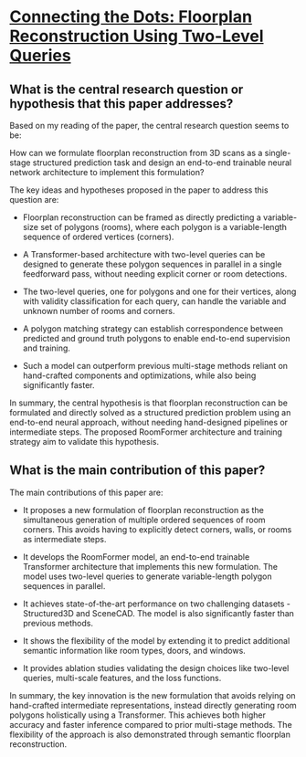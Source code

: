 # [Connecting the Dots: Floorplan Reconstruction Using Two-Level Queries](https://arxiv.org/abs/2211.15658)

## What is the central research question or hypothesis that this paper addresses?

 Based on my reading of the paper, the central research question seems to be:

How can we formulate floorplan reconstruction from 3D scans as a single-stage structured prediction task and design an end-to-end trainable neural network architecture to implement this formulation?

The key ideas and hypotheses proposed in the paper to address this question are:

- Floorplan reconstruction can be framed as directly predicting a variable-size set of polygons (rooms), where each polygon is a variable-length sequence of ordered vertices (corners).

- A Transformer-based architecture with two-level queries can be designed to generate these polygon sequences in parallel in a single feedforward pass, without needing explicit corner or room detections.

- The two-level queries, one for polygons and one for their vertices, along with validity classification for each query, can handle the variable and unknown number of rooms and corners.

- A polygon matching strategy can establish correspondence between predicted and ground truth polygons to enable end-to-end supervision and training.

- Such a model can outperform previous multi-stage methods reliant on hand-crafted components and optimizations, while also being significantly faster.

In summary, the central hypothesis is that floorplan reconstruction can be formulated and directly solved as a structured prediction problem using an end-to-end neural approach, without needing hand-designed pipelines or intermediate steps. The proposed RoomFormer architecture and training strategy aim to validate this hypothesis.


## What is the main contribution of this paper?

 The main contributions of this paper are:

- It proposes a new formulation of floorplan reconstruction as the simultaneous generation of multiple ordered sequences of room corners. This avoids having to explicitly detect corners, walls, or rooms as intermediate steps.

- It develops the RoomFormer model, an end-to-end trainable Transformer architecture that implements this new formulation. The model uses two-level queries to generate variable-length polygon sequences in parallel.

- It achieves state-of-the-art performance on two challenging datasets - Structured3D and SceneCAD. The model is also significantly faster than previous methods.

- It shows the flexibility of the model by extending it to predict additional semantic information like room types, doors, and windows.

- It provides ablation studies validating the design choices like two-level queries, multi-scale features, and the loss functions.

In summary, the key innovation is the new formulation that avoids relying on hand-crafted intermediate representations, instead directly generating room polygons holistically using a Transformer. This achieves both higher accuracy and faster inference compared to prior multi-stage methods. The flexibility of the approach is also demonstrated through semantic floorplan reconstruction.
